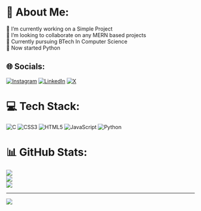 # 💫 About Me:
🔭 I’m currently working on a Simple Project<br>👯 I’m looking to collaborate on any MERN based projects<br>🌱 Currently pursuing BTech In Computer Science<br>💬 Now started Python


## 🌐 Socials:
[![Instagram](https://img.shields.io/badge/Instagram-%23E4405F.svg?logo=Instagram&logoColor=white)](https://instagram.com/_sadiq_.5/) [![LinkedIn](https://img.shields.io/badge/LinkedIn-%230077B5.svg?logo=linkedin&logoColor=white)](https://linkedin.com/in/khansadiq5) [![X](https://img.shields.io/badge/X-black.svg?logo=X&logoColor=white)](https://x.com/sadiqqqq_5) 

# 💻 Tech Stack:
![C](https://img.shields.io/badge/c-%2300599C.svg?style=for-the-badge&logo=c&logoColor=white) ![CSS3](https://img.shields.io/badge/css3-%231572B6.svg?style=for-the-badge&logo=css3&logoColor=white) ![HTML5](https://img.shields.io/badge/html5-%23E34F26.svg?style=for-the-badge&logo=html5&logoColor=white) ![JavaScript](https://img.shields.io/badge/javascript-%23323330.svg?style=for-the-badge&logo=javascript&logoColor=%23F7DF1E) ![Python](https://img.shields.io/badge/python-3670A0?style=for-the-badge&logo=python&logoColor=ffdd54)
# 📊 GitHub Stats:
![](https://github-readme-stats.vercel.app/api?username=khansadiq5&theme=dark&hide_border=false&include_all_commits=true&count_private=false)<br/>
![](https://github-readme-streak-stats.herokuapp.com/?user=khansadiq5&theme=dark&hide_border=false)<br/>
![](https://github-readme-stats.vercel.app/api/top-langs/?username=khansadiq5&theme=dark&hide_border=false&include_all_commits=true&count_private=false&layout=compact)

---
[![](https://visitcount.itsvg.in/api?id=khansadiq5&icon=0&color=0)](https://visitcount.itsvg.in)

<!-- Proudly created with GPRM ( https://gprm.itsvg.in ) -->
